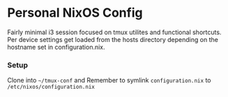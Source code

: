 # Personal NixOS Config

Fairly minimal i3 session focused on tmux utilites and functional shortcuts. Per device settings get loaded from the hosts directory depending on the hostname set in configuration.nix.

### Setup
Clone into `~/tmux-conf` and
Remember to symlink `configuration.nix` to `/etc/nixos/configuration.nix`
